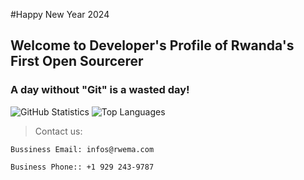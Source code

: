 <!-- ROADMAP -->
#Happy New Year 2024

## Welcome to Developer's Profile of Rwanda's First Open Sourcerer

### A day without "Git" is a wasted day!
![GitHub Statistics](https://github-readme-stats.vercel.app/api?username=rwema3&theme=radical)
![Top Languages](https://github-readme-stats.vercel.app/api/top-langs/?username=rwema3&show_icons=true&theme=radical)




> Contact us:
```
Bussiness Email: infos@rwema.com
```
```
Business Phone:: +1 929 243-9787
```


